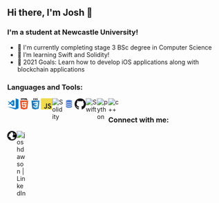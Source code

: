 ## Hi there, I'm Josh 👋

### I'm a student at Newcastle University!

- 🔭 I'm currently completing stage 3 BSc degree in Computer Science
- 🌱 I’m learning Swift and Solidity!
- 🥅 2021 Goals: Learn how to develop iOS applications along with blockchain applications

### Languages and Tools:

<img align="left" alt="Visual Studio Code" width="26px" src="https://raw.githubusercontent.com/github/explore/80688e429a7d4ef2fca1e82350fe8e3517d3494d/topics/visual-studio-code/visual-studio-code.png" />
<img align="left" alt="HTML5" width="26px" src="https://raw.githubusercontent.com/github/explore/80688e429a7d4ef2fca1e82350fe8e3517d3494d/topics/html/html.png" />
<img align="left" alt="CSS3" width="26px" src="https://raw.githubusercontent.com/github/explore/80688e429a7d4ef2fca1e82350fe8e3517d3494d/topics/css/css.png" />
<img align="left" alt="JavaScript" width="26px" src="https://raw.githubusercontent.com/github/explore/80688e429a7d4ef2fca1e82350fe8e3517d3494d/topics/javascript/javascript.png" />
<img align="left" alt="Solidity" width="26px" src="https://miro.medium.com/max/4000/0*yqbRInqX0ZRUlVS0" />
<img align="left" alt="SQL" width="26px" src="https://raw.githubusercontent.com/github/explore/80688e429a7d4ef2fca1e82350fe8e3517d3494d/topics/sql/sql.png" />
<img align="left" alt="GitHub" width="26px" src="https://raw.githubusercontent.com/github/explore/78df643247d429f6cc873026c0622819ad797942/topics/github/github.png" />
<img align="left" alt="Swift" width="26px" src="https://image.flaticon.com/icons/svg/732/732250.svg" />
<img align="left" alt="python" width="26px" src="https://upload.wikimedia.org/wikipedia/commons/thumb/c/c3/Python-logo-notext.svg/600px-Python-logo-notext.svg.png" />
<img align="left" alt="c++" width="26px" src="https://upload.wikimedia.org/wikipedia/commons/thumb/1/18/ISO_C%2B%2B_Logo.svg/1200px-ISO_C%2B%2B_Logo.svg.png" />

<br>

### Connect with me:

[<img align="left" alt="joshdawson.uk" width="22px" src="https://raw.githubusercontent.com/iconic/open-iconic/master/svg/globe.svg" />][website]
[<img align="left" alt="joshdawson | LinkedIn" width="22px" src="https://cdn.jsdelivr.net/npm/simple-icons@v3/icons/linkedin.svg" />][linkedin]

[website]: https://joshdawson.uk
[linkedin]: https://www.linkedin.com/in/josh-dawson-4869a618b/
